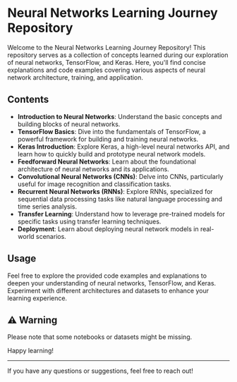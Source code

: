 # Neural Networks Learning Journey Repository

Welcome to the Neural Networks Learning Journey Repository! This repository serves as a collection of concepts learned during our exploration of neural networks, TensorFlow, and Keras. Here, you'll find concise explanations and code examples covering various aspects of neural network architecture, training, and application.

## Contents
- **Introduction to Neural Networks**: Understand the basic concepts and building blocks of neural networks.
- **TensorFlow Basics**: Dive into the fundamentals of TensorFlow, a powerful framework for building and training neural networks.
- **Keras Introduction**: Explore Keras, a high-level neural networks API, and learn how to quickly build and prototype neural network models.
- **Feedforward Neural Networks**: Learn about the foundational architecture of neural networks and its applications.
- **Convolutional Neural Networks (CNNs)**: Delve into CNNs, particularly useful for image recognition and classification tasks.
- **Recurrent Neural Networks (RNNs)**: Explore RNNs, specialized for sequential data processing tasks like natural language processing and time series analysis.
- **Transfer Learning**: Understand how to leverage pre-trained models for specific tasks using transfer learning techniques.
- **Deployment**: Learn about deploying neural network models in real-world scenarios.

## Usage
Feel free to explore the provided code examples and explanations to deepen your understanding of neural networks, TensorFlow, and Keras. Experiment with different architectures and datasets to enhance your learning experience.

## ⚠️ Warning
Please note that some notebooks or datasets might be missing.

Happy learning!

---
If you have any questions or suggestions, feel free to reach out!
